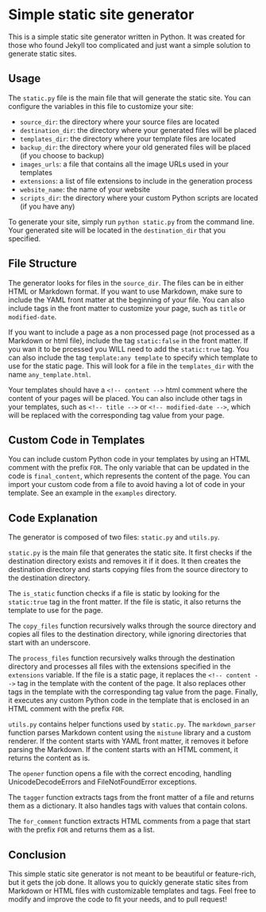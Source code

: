 # Simple static site generator

This is a simple static site generator written in Python. It was created for those who found Jekyll too complicated and just want a simple solution to generate static sites.

## Usage

The `static.py` file is the main file that will generate the static site. You can configure the variables in this file to customize your site:

- `source_dir`: the directory where your source files are located
- `destination_dir`: the directory where your generated files will be placed
- `templates_dir`: the directory where your template files are located
- `backup_dir`: the directory where your old generated files will be placed (if you choose to backup)
- `images_urls`: a file that contains all the image URLs used in your templates
- `extensions`: a list of file extensions to include in the generation process
- `website_name`: the name of your website
- `scripts_dir`: the directory where your custom Python scripts are located (if you have any)

To generate your site, simply run `python static.py` from the command line. Your generated site will be located in the `destination_dir` that you specified.

## File Structure

The generator looks for files in the `source_dir`. The files can be in either HTML or Markdown format. If you want to use Markdown, make sure to include the YAML front matter at the beginning of your file. You can also include tags in the front matter to customize your page, such as `title` or `modified-date`.

If you want to include a page as a non processed page (not processed as a Markdown or html file), include the tag `static:false` in the front matter. If you wan it to be prcessed you WILL need to add the `static:true` tag. You can also include the tag `template:any template` to specify which template to use for the static page. This will look for a file in the `templates_dir` with the name `any_template.html`.

Your templates should have a `<!-- content -->` html comment where the content of your pages will be placed. You can also include other tags in your templates, such as `<!-- title -->` or `<!-- modified-date -->`, which will be replaced with the corresponding tag value from your page.

## Custom Code in Templates

You can include custom Python code in your templates by using an HTML comment with the prefix `FOR`. The only variable that can be updated in the code is `final_content`, which represents the content of the page. You can import your custom code from a file to avoid having a lot of code in your template. See an example in the `examples` directory.

## Code Explanation

The generator is composed of two files: `static.py` and `utils.py`.

`static.py` is the main file that generates the static site. It first checks if the destination directory exists and removes it if it does. It then creates the destination directory and starts copying files from the source directory to the destination directory.

The `is_static` function checks if a file is static by looking for the `static:true` tag in the front matter. If the file is static, it also returns the template to use for the page.

The `copy_files` function recursively walks through the source directory and copies all files to the destination directory, while ignoring directories that start with an underscore.

The `process_files` function recursively walks through the destination directory and processes all files with the extensions specified in the `extensions` variable. If the file is a static page, it replaces the `<!-- content -->` tag in the template with the content of the page. It also replaces other tags in the template with the corresponding tag value from the page. Finally, it executes any custom Python code in the template that is enclosed in an HTML comment with the prefix `FOR`.

`utils.py` contains helper functions used by `static.py`. The `markdown_parser` function parses Markdown content using the `mistune` library and a custom renderer. If the content starts with YAML front matter, it removes it before parsing the Markdown. If the content starts with an HTML comment, it returns the content as is.

The `opener` function opens a file with the correct encoding, handling UnicodeDecodeErrors and FileNotFoundError exceptions.

The `tagger` function extracts tags from the front matter of a file and returns them as a dictionary. It also handles tags with values that contain colons.

The `for_comment` function extracts HTML comments from a page that start with the prefix `FOR` and returns them as a list.

## Conclusion

This simple static site generator is not meant to be beautiful or feature-rich, but it gets the job done. It allows you to quickly generate static sites from Markdown or HTML files with customizable templates and tags. Feel free to modify and improve the code to fit your needs, and to pull request!